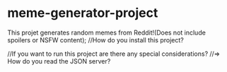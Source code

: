 # meme-generator-project
This projet generates random memes from Reddit!(Does not include spoilers or NSFW content);
//How do you install this project?

//If you want to run this project are there any special considerations?
//=> How do you read the JSON server?


